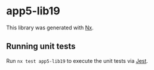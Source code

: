 # app5-lib19

This library was generated with [Nx](https://nx.dev).

## Running unit tests

Run `nx test app5-lib19` to execute the unit tests via [Jest](https://jestjs.io).
